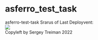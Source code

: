 # asferro_test_task
asferro-test-task
Srarus of Last Deployvent:<br>
<img src="https://github.com/treimans/asferro_test_task/workflows/Mi-GitHubActions-test/badge.svg?branch=main"><br>
Copyleft by Sergey Treiman 2022
